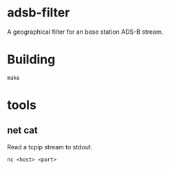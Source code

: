 # adsb-filter

A geographical filter for an base station ADS-B stream.

# Building

```
make
```

# tools

## net cat

Read a tcpip stream to stdout.

```
nc <host> <port>
```
